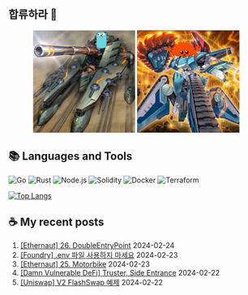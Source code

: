 ## 합류하라 🤝

<div align="center">
    <img src="https://github.com/piatoss3612/piatoss3612/blob/main/assets/go.png" alt="합류하라-go" width="40%" height="auto">
    <img src="https://github.com/piatoss3612/piatoss3612/blob/main/assets/rust.png" alt="합류하라-rust" width="40%" height="auto">
</div>

## 📚 Languages and Tools

![Go](https://img.shields.io/badge/Go-00ADD8?style=for-the-badge&logo=go&logoColor=white)
![Rust](https://img.shields.io/badge/Rust-000000?style=for-the-badge&logo=rust&logoColor=white)
![Node.js](https://img.shields.io/badge/Node.js-43853D?style=for-the-badge&logo=node.js&logoColor=white)
![Solidity](https://img.shields.io/badge/solidity-363636?style=for-the-badge&logo=solidity&logoColor=white)
![Docker](https://img.shields.io/badge/docker-%230db7ed.svg?style=for-the-badge&logo=docker&logoColor=white)
![Terraform](https://img.shields.io/badge/terraform-%235835CC.svg?style=for-the-badge&logo=terraform&logoColor=white)

[![Top Langs](https://github-readme-stats.vercel.app/api/top-langs/?username=piatoss3612&layout=compact)](https://github.com/piatoss3612/github-readme-stats)

## ☕ My recent posts

1. [[Ethernaut] 26. DoubleEntryPoint](https://piatoss3612.tistory.com/140) 2024-02-24
2. [[Foundry] .env 파일 사용하지 마세요](https://piatoss3612.tistory.com/139) 2024-02-23
3. [[Ethernaut] 25. Motorbike](https://piatoss3612.tistory.com/138) 2024-02-23
4. [[Damn Vulnerable DeFi] Truster, Side Entrance](https://piatoss3612.tistory.com/137) 2024-02-22
5. [[Uniswap] V2 FlashSwap 예제](https://piatoss3612.tistory.com/136) 2024-02-22